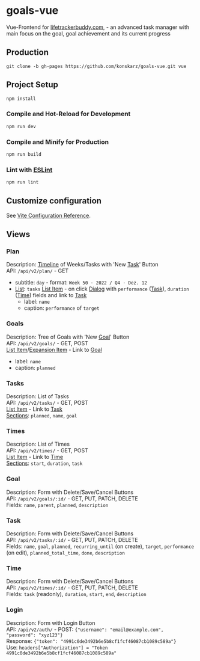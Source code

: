 # goals-vue

Vue-Frontend for [lifetrackerbuddy.com](https://lifetrackerbuddy.com/), - an advanced task manager with main focus on the goal, goal achievement and its current progress

## Production

```
git clone -b gh-pages https://github.com/konskarz/goals-vue.git vue
```

## Project Setup

```sh
npm install
```

### Compile and Hot-Reload for Development

```sh
npm run dev
```

### Compile and Minify for Production

```sh
npm run build
```

### Lint with [ESLint](https://eslint.org/)

```sh
npm run lint
```

## Customize configuration

See [Vite Configuration Reference](https://vitejs.dev/config/).

## Views

### Plan

Description: [Timeline](https://quasar.dev/vue-components/timeline) of Weeks/Tasks with 'New [Task](#task)' Button\
API: `/api/v2/plan/` - GET

- subtitle: `day` - format: `Week 50 · 2022 / Q4 · Dez. 12`
- [List](https://quasar.dev/vue-components/list-and-list-items): `tasks`
  [List Item](https://quasar.dev/vue-components/list-and-list-items) - on click [Dialog](https://quasar.dev/quasar-plugins/dialog) with `performance` ([Task](#task)), `duration` ([Time](#time)) fields and link to [Task](#task)
  - label: `name`
  - caption: `performance` of `target`

### Goals

Description: Tree of Goals with 'New [Goal](#goal)' Button\
API: `/api/v2/goals/` - GET, POST\
[List Item](https://quasar.dev/vue-components/list-and-list-items)/[Expansion Item](https://quasar.dev/vue-components/expansion-item) - Link to [Goal](#goal)

- label: `name`
- caption: `planned`

### Tasks

Description: List of Tasks\
API: `/api/v2/tasks/` - GET, POST\
[List Item](https://quasar.dev/vue-components/list-and-list-items) - Link to [Task](#task)\
[Sections](https://quasar.dev/vue-components/list-and-list-items#qitemsection-api): `planned`, `name`, `goal`

### Times

Description: List of Times\
API: `/api/v2/times/` - GET, POST\
[List Item](https://quasar.dev/vue-components/list-and-list-items) - Link to [Time](#time)\
[Sections](https://quasar.dev/vue-components/list-and-list-items#qitemsection-api): `start`, `duration`, `task`

### Goal

Description: Form with Delete/Save/Cancel Buttons\
API: `/api/v2/goals/:id/` - GET, PUT, PATCH, DELETE\
Fields: `name`, `parent`, `planned`, `description`

### Task

Description: Form with Delete/Save/Cancel Buttons\
API: `/api/v2/tasks/:id/` - GET, PUT, PATCH, DELETE\
Fields: `name`, `goal`, `planned`, `recurring_until` (on create), `target`, `performance` (on edit), `planned_total_time`, `done`, `description`

### Time

Description: Form with Delete/Save/Cancel Buttons\
API: `/api/v2/times/:id/` - GET, PUT, PATCH, DELETE\
Fields: `task` (readonly), `duration`, `start`, `end`, `description`

### Login

Description: Form with Login Button\
API: `/api/v2/auth/` - POST: `{"username": "email@example.com", "password": "xyz123"}`\
Response: `{"token": "4991c0de3492b6e5b8cf1fcf46087cb1089c589a"}`\
Use: `headers["Authorization"] = "Token 4991c0de3492b6e5b8cf1fcf46087cb1089c589a"`

